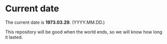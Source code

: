 # Current date

The current date is **1973.03.29.** (YYYY.MM.DD.)

This repository will be good when the world ends, so we will know how long it lasted.